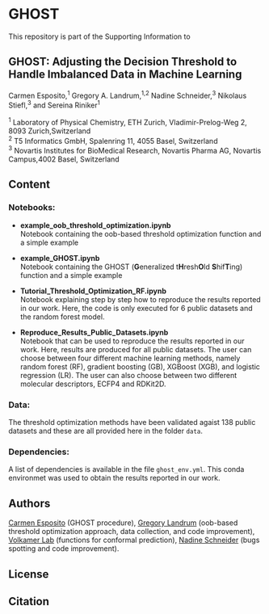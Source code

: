 # GHOST

This repository is part of the Supporting Information to

## GHOST: Adjusting the Decision Threshold to Handle Imbalanced Data in Machine Learning
Carmen Esposito,<sup>1</sup> Gregory A. Landrum,<sup>1,2</sup> Nadine Schneider,<sup>3</sup> Nikolaus Stiefl,<sup>3</sup> and Sereina Riniker<sup>1</sup>

<sup>1</sup> Laboratory of Physical Chemistry, ETH Zurich, Vladimir-Prelog-Weg 2, 8093 Zurich,Switzerland <br />
<sup>2</sup> T5 Informatics GmbH, Spalenring 11, 4055 Basel, Switzerland <br />
<sup>3</sup> Novartis Institutes for BioMedical Research, Novartis Pharma AG, Novartis Campus,4002 Basel, Switzerland <br />

## Content

### Notebooks:

- **example_oob_threshold_optimization.ipynb** <br />
  Notebook containing the oob-based threshold optimization function and a simple example 

- **example_GHOST.ipynb** <br />
  Notebook containing the GHOST (**G**eneralized t**H**resh**O**ld **S**hif**T**ing) function and a simple example 
  
- **Tutorial_Threshold_Optimization_RF.ipynb** <br />
  Notebook explaining step by step how to reproduce the results reported in our work.
  Here, the code is only executed for 6 public datasets and the random forest model.
  
- **Reproduce_Results_Public_Datasets.ipynb** <br />
  Notebook that can be used to reproduce the results reported in our work.
  Here, results are produced for all public datasets. The user can choose between four different machine learning methods, namely random forest (RF), gradient boosting (GB), XGBoost (XGB), and logistic regression (LR). The user can also choose between two different molecular descriptors, ECFP4 and RDKit2D.
  
### Data:
The threshold optimization methods have been validated agaist 138 public datasets and these are all provided here in the folder `data`.

### Dependencies:
A list of dependencies is available in the file `ghost_env.yml`. This conda environmet was used to obtain the results reported in our work.

## Authors
[Carmen Esposito]() (GHOST procedure), [Gregory Landrum](https://github.com/greglandrum) (oob-based threshold optimization approach, data collection, and code improvement), [Volkamer Lab](https://github.com/volkamerlab) (functions for conformal prediction), [Nadine Schneider](https://github.com/NadineSchneider) (bugs spotting and code improvement). 

## License

## Citation




